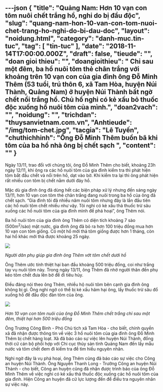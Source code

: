 ---json
{
    "title": "Quảng Nam: Hơn 10 vạn con tôm nuôi chết trắng hồ, nghi do bị đầu độc",
    "slug": "quang-nam-hon-10-van-con-tom-nuoi-chet-trang-ho-nghi-do-bi-dau-doc",
    "layout": "noidung.html",
    "category": "danh-muc.tin-tuc",
    "tag": [
        "tin-tuc"
    ],
    "date": "2018-11-14T17:00:00.000Z",
    "draft": false,
    "tieude": "",
    "doan gioi thieu": "",
    "doangioithieu": " Chỉ sau một đêm, ba hồ nuôi tôm thẻ chân trắng với khoảng trên 10 vạn con của gia đình ông Đỗ Minh Thêm (53 tuổi, trú thôn 6, xã Tam Hòa, huyện Núi Thành, Quảng Nam) ở huyện Núi Thành bất ngờ chết nổi trắng hồ. Chủ hồ nghi có kẻ xấu bỏ thuốc độc xuống hồ nuôi tôm của mình.",
    "doan2vach": "",
    "noidung": "",
    "trichdan": "thuysanvietnam.com.vn",
    "Anhtieude": "/img/tom-chet.jpg",
    "tacgia": "Lê Tuyến",
    "chuthichhinh": "Ông Đỗ Minh Thêm buồn bã khi tôm của ba hồ nhà ông bị chết sạch ",
    "__content__": ""
}
---
<p>Ng&agrave;y 13/11, trao đổi với ch&uacute;ng t&ocirc;i, &ocirc;ng Đỗ Minh Th&ecirc;m cho biết, khoảng 23h ng&agrave;y 12/11, khi &ocirc;ng ra c&aacute;c hồ nu&ocirc;i t&ocirc;m của gia đ&igrave;nh kiểm tra th&igrave; ph&aacute;t hiện t&ocirc;m bắt đầu chết v&agrave; nổi tr&ecirc;n hồ, dạt v&agrave;o bờ. Khi kiểm tra lại th&igrave; &ocirc;ng ph&aacute;t hiện rất nhiều con t&ocirc;m bị chết nằm dưới đ&aacute;y hồ.</p>

<p>Mặc d&ugrave; gia đ&igrave;nh &ocirc;ng đ&atilde; d&ugrave;ng hết c&aacute;c biện ph&aacute;p xử l&yacute; nhưng đến s&aacute;ng ng&agrave;y 13/11, hơn 10 vạn con t&ocirc;m thẻ ch&acirc;n trắng đang nu&ocirc;i trong ba hồ của &ocirc;ng đ&atilde; chết sạch. &ldquo;Gia đ&igrave;nh t&ocirc;i đ&atilde; nhiều năm nu&ocirc;i t&ocirc;m nhưng đ&acirc;y l&agrave; lần đầu ti&ecirc;n c&aacute;c hồ nu&ocirc;i t&ocirc;m chết nhiều như vậy. T&ocirc;i nghi c&oacute; kẻ xấu thả thuốc trừ s&acirc;u xuống c&aacute;c hồ nu&ocirc;i t&ocirc;m của gia đ&igrave;nh m&igrave;nh để ph&aacute; hoại&rdquo;, &ocirc;ng Th&ecirc;m n&oacute;i.</p>

<p>Ba hồ nu&ocirc;i t&ocirc;m của gia đ&igrave;nh &ocirc;ng Th&ecirc;m c&oacute; diện t&iacute;ch khoảng 7 s&agrave;o (500m<sup>2</sup>/s&agrave;o) mặt nước, gia đ&igrave;nh &ocirc;ng đ&atilde; bỏ ra hơn 100 triệu đồng mua hơn 10 vạn con t&ocirc;m giống. C&oacute; một hồ mới thả t&ocirc;m giống được hơn 1 th&aacute;ng, c&ograve;n hai hồ kh&aacute;c mới thả được khoảng 25 ng&agrave;y.</p>

<p><img src="https://dantricdn.com/thumb_w/640/2018/11/13/2-1542103842787248381822.jpg" /></p>

<p><em>Người d&acirc;n phụ gi&uacute;p gia đ&igrave;nh &ocirc;ng Th&ecirc;m vớt t&ocirc;m chết dưới hồ&nbsp;</em></p>

<p>&Ocirc;ng Th&ecirc;m ước t&iacute;nh thiệt hại ban đầu khoảng 500 triệu đồng, coi như trắng tay vụ nu&ocirc;i t&ocirc;m n&agrave;y. Trong ng&agrave;y 13/11, &ocirc;ng Th&ecirc;m đ&atilde; nhờ người th&acirc;n đến phụ k&eacute;o t&ocirc;m chết đưa l&ecirc;n bờ để đi ti&ecirc;u hủy.</p>

<p>Điều đ&aacute;ng n&oacute;i theo &ocirc;ng Th&ecirc;m, nhiều hộ nu&ocirc;i t&ocirc;m b&ecirc;n cạnh gia đ&igrave;nh &ocirc;ng kh&ocirc;ng bị g&igrave;. &Ocirc;ng nghi ngờ c&oacute; thể bị kẻ xấu h&atilde;m hại &ocirc;ng, lấy thuốc trừ s&acirc;u đổ xuống hồ để đầu độc đ&agrave;n t&ocirc;m của &ocirc;ng.</p>

<p><img src="https://dantricdn.com/thumb_w/640/2018/11/13/3-15421038427891684709053.jpg" /></p>

<p><em>Hơn 10 vạn con t&ocirc;m nu&ocirc;i của &ocirc;ng Đỗ Minh Th&ecirc;m chết trắng chỉ sau một đ&ecirc;m, thiệt hại hơn 500 triệu đồng&nbsp;</em></p>

<p>&Ocirc;ng Trương C&ocirc;ng B&igrave;nh - Ph&oacute; Chủ tịch x&atilde; Tam H&ograve;a - cho biết, ch&iacute;nh quyền x&atilde; đ&atilde; nhận được th&ocirc;ng tin về việc 3 hồ nu&ocirc;i t&ocirc;m của gia đ&igrave;nh &ocirc;ng Đỗ Minh Th&ecirc;m bị chết h&agrave;ng loạt. X&atilde; đ&atilde; b&aacute;o c&aacute;o sự việc l&ecirc;n huyện N&uacute;i Th&agrave;nh, đồng thời cử c&aacute;n bộ phối hợp với Chi cục thủy sản tỉnh Quảng Nam đến lấy mẫu nước v&agrave; t&ocirc;m chết đem đi kiểm tra để t&igrave;m hiểu nguy&ecirc;n nh&acirc;n.</p>

<p>Nghi ngờ đ&acirc;y l&agrave; vụ ph&aacute; hoại, &ocirc;ng Th&ecirc;m cũng đ&atilde; b&aacute;o c&aacute;o sự việc cho C&ocirc;ng an huyện N&uacute;i Th&agrave;nh. &Ocirc;ng Nguyễn Thanh Long - Trưởng C&ocirc;ng an huyện N&uacute;i Th&agrave;nh - cho biết, C&ocirc;ng an huyện cũng đ&atilde; nhận được tr&igrave;nh b&aacute;o của &ocirc;ng Đỗ Minh Th&ecirc;m về việc nghi c&oacute; kẻ xấu thả thuốc độc xuống c&aacute;c hồ nu&ocirc;i t&ocirc;m của gia đ&igrave;nh. Hiện C&ocirc;ng an huyện đ&atilde; cử lực lượng đến để điều tra nguy&ecirc;n nh&acirc;n sự việc n&agrave;y.</p>
